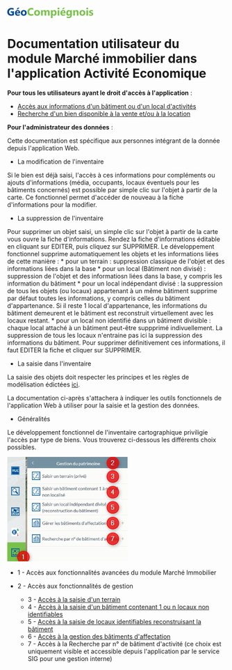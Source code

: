 ![picto](https://github.com/sigagglocompiegne/orga_gest_igeo/blob/master/doc/img/geocompiegnois_2020_reduit_v2.png)

# Documentation utilisateur du module Marché immobilier dans l'application Activité Economique #

**Pour tous les utilisateurs ayant le droit d'accès à l'application** :
- [Accès aux informations d'un bâtiment ou d'un local d'activités](https://github.com/sigagglocompiegne/marcheimmoent/blob/master/app/doc_util_util_1_immo.md)
- [Recherche d'un bien disponible à la vente et/ou à la location](https://github.com/sigagglocompiegne/marcheimmoent/blob/master/app/doc_util_util_2_immo.md)

**Pour l'administrateur des données** :

Cette documentation est spécifique aux personnes intégrant de la donnée depuis l'application Web.

  * La modification de l'inventaire

Si le bien est déjà saisi, l'accès à ces informations pour compléments ou ajouts d'informations (média, occupants, locaux éventuels pour les bâtiments concernés) est possible par simple clic sur l'objet à partir de la carte. Ce fonctionnel permet d'accéder de nouveau à la fiche d'informations pour la modifier.

  * La suppression de l'inventaire

Pour supprimer un objet saisi, un simple clic sur l'objet à partir de la carte vous ouvre la fiche d'informations. Rendez la fiche d'informations éditable en cliquant sur EDITER, puis cliquez sur SUPPRIMER. Le développement fonctionnel supprime automatiquement les objets et les informations liées de cette manière :
    * pour un terrain : suppression classique de l'objet et des informations liées dans la base
    * pour un local (Bâtiment non divisé) : suppression de l'objet et des informatiosn liées dans la base, y compris les information du bâtiment
    * pour un local indépendant divisé : la suppression de tous les objets (ou locaux) appartenant à un même bâtiment supprime par défaut toutes les informations, y compris celles du bâtiment d'appartenance. Si il reste 1 local d'appartenance, les informations du bâtiment demeurent et le bâtiment est reconstruit virtuellement avec les locaux restant.
    * pour un local non identifié dans un bâtiment divisible : chaque local attaché à un bâtiment peut-être suppprimé indivuellement. La suppression de tous les locaux n'entraine pas ici la suppression des informations du bâtiment. Pour supprimer définitivement ces informations, il faut EDITER la fiche et cliquer sur SUPPRIMER.

  * La saisie dans l'inventaire

La saisie des objets doit respecter les principes et les règles de modélisation édictées [ici](https://github.com/sigagglocompiegne/marcheimmoent/blob/master/gabarit/livrables.md).

La documentation ci-après s'attachera à indiquer les outils fonctionnels de l'application Web à utiliser pour la saisie et la gestion des données.

  * Généralités

Le développement fonctionnel de l'inventaire cartographique priviligie l'accès par type de biens. Vous trouverez ci-dessous les différents choix possibles. 

![picto](doc_admin_menu.png)

 * 1 - Accès aux fonctionnalités avancées du module Marché Immobilier
 * 2 - Accès aux fonctionnalités de gestion
 
   * 3 - [Accès à la saisie d'un terrain]()
   * 4 - [Accès à la saisie d'un bâtiment contenant 1 ou n locaux non identifiables]()
   * 5 - [Accès à la saisie de locaux identifiables reconstruisant la bâtiment]()
   * 6 - [Accès à la gestion des bâtiments d'affectation]()
   * 7 - Accès à la Recherche par n° de bâtiment d'activité (ce choix est uniquement visible et accessible depuis l'application par le service SIG pour une gestion interne)
